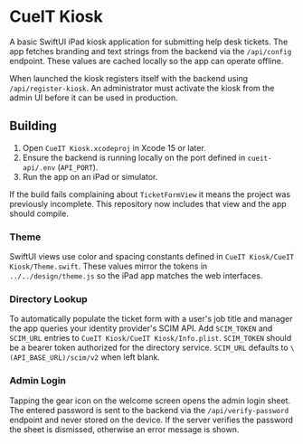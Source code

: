 # CueIT Kiosk

A basic SwiftUI iPad kiosk application for submitting help desk tickets. The app fetches branding and text strings from the backend via the `/api/config` endpoint. These values are cached locally so the app can operate offline.

When launched the kiosk registers itself with the backend using `/api/register-kiosk`. An administrator must activate the kiosk from the admin UI before it can be used in production.

## Building
1. Open `CueIT Kiosk.xcodeproj` in Xcode 15 or later.
2. Ensure the backend is running locally on the port defined in `cueit-api/.env` (`API_PORT`).
3. Run the app on an iPad or simulator.

If the build fails complaining about `TicketFormView` it means the project was previously incomplete. This repository now includes that view and the app should compile.

### Theme

SwiftUI views use color and spacing constants defined in `CueIT Kiosk/CueIT Kiosk/Theme.swift`.
These values mirror the tokens in `../../design/theme.js` so the iPad app
matches the web interfaces.

### Directory Lookup

To automatically populate the ticket form with a user's job title and manager
the app queries your identity provider's SCIM API. Add `SCIM_TOKEN` and
`SCIM_URL` entries to `CueIT Kiosk/CueIT Kiosk/Info.plist`. `SCIM_TOKEN` should
be a bearer token authorized for the directory service. `SCIM_URL` defaults to
`\(API_BASE_URL)/scim/v2` when left blank.

### Admin Login

Tapping the gear icon on the welcome screen opens the admin login sheet. The
entered password is sent to the backend via the `/api/verify-password` endpoint
and never stored on the device. If the server verifies the password the sheet
is dismissed, otherwise an error message is shown.
